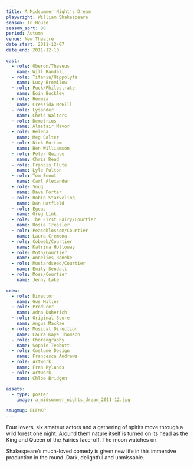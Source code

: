 ```yaml
---
title: A Midsummer Night's Dream
playwright: William Shakespeare
season: In House
season_sort: 90
period: Autumn
venue: New Theatre
date_start: 2011-12-07
date_end: 2011-12-10

cast:
  - role: Oberon/Theseus
    name: Will Randall
  - role: Titania/Hippolyta
    name: Lucy Bromilow
  - role: Puck/Philostrate
    name: Eoin Buckley
  - role: Hermia
    name: Cressida McGill
  - role: Lysander
    name: Chris Walters
  - role: Demetrius
    name: Alastair Mavor
  - role: Helena
    name: Meg Salter
  - role: Nick Bottom
    name: Ben Williamson
  - role: Peter Quince
    name: Chris Read
  - role: Francis Flute
    name: Lyle Fulton
  - role: Tom Snout
    name: Carl Alexander
  - role: Snug
    name: Dave Porter
  - role: Robin Starveling
    name: Dan Hatfield
  - role: Egeus
    name: Greg Link
  - role: The First Fairy/Courtier
    name: Rosie Tressler
  - role: Peaseblossom/Courtier
    name: Laura Cremona
  - role: Cobweb/Courtier
    name: Katrina Holloway
  - role: Moth/Courtier
    name: Annelies Baneke
  - role: Mustardseed/Courtier
    name: Emily Sendall
  - role: Moss/Courtier
    name: Jenny Lake

crew:
  - role: Director
    name: Gus Miller
  - role: Producer
    name: Adna Duherich
  - role: Original Score
    name: Angus MacRae
  - role: Musical Direction
    name: Laura Kaye Thomson
  - role: Choreography
    name: Sophie Tebbutt
  - role: Costume Design
    name: Francesca Andrews
  - role: Artwork
    name: Fran Rylands
  - role: Artwork
    name: Chloe Bridgen

assets:
  - type: poster
    image: a_midsummer_nights_dream_2011-12.jpg

smugmug: BLFMXP
---
```


Four lovers, six amateur actors and a gathering of spirits move through a wild forest one night. Around them nature itself is turned on its head as the King and Queen of the Fairies face-off. The moon watches on.

Shakespeare’s much-loved comedy is given new life in this immersive production in the round. Dark, delightful and unmissable.
